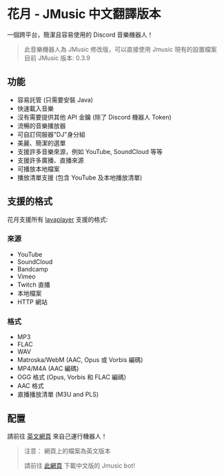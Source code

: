 # 花月 - JMusic 中文翻譯版本

一個跨平台，簡潔且容易使用的 Discord 音樂機器人！

> 此音樂機器人為 JMusic 修改版，可以直接使用 Jmusic 現有的設置檔案
> 目前 JMusic 版本: 0.3.9

## 功能

- 容易託管 (只需要安裝 Java)
- 快速載入音樂
- 沒有需要提供其他 API 金鑰 (除了 Discord 機器人 Token)
- 流暢的音樂播放器
- 可自訂伺服器"DJ"身分組
- 美麗、簡潔的選單
- 支援許多音樂來源，例如 YouTube, SoundCloud 等等
- 支援許多廣播、直播來源
- 可播放本地檔案
- 播放清單支援 (包含 YouTube 及本地播放清單)

## 支援的格式

花月支援所有 [lavaplayer](https://github.com/sedmelluq/lavaplayer#supported-formats) 支援的格式:

### 來源

- YouTube
- SoundCloud
- Bandcamp
- Vimeo
- Twitch 直播
- 本地檔案
- HTTP 網站

### 格式

- MP3
- FLAC
- WAV
- Matroska/WebM (AAC, Opus 或 Vorbis 編碼)
- MP4/M4A (AAC 編碼)
- OGG 格式 (Opus, Vorbis 和 FLAC 編碼)
- AAC 格式
- 直播播放清單 (M3U and PLS)

## 配置

請前往 [英文網頁](https://jmusicbot.com/setup) 來自己運行機器人！

> 注意： 網頁上的檔案為英文版本
>
> 請前往 [此網頁](https://github.com/wolf-yuan-6115/flowermoon/releases/latest) 下載中文版的 Jmusic bot!
